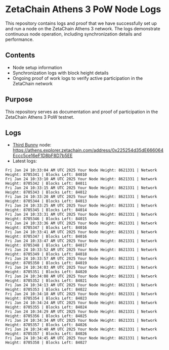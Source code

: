 # ZetaChain Athens 3 PoW Node Logs
This repository contains logs and proof that we have successfully set up and run a node on the ZetaChain Athens 3 network. The logs demonstrate continuous node operation, including synchronization details and performance.

## Contents
- Node setup information
- Synchronization logs with block height details
- Ongoing proof of work logs to verify active participation in the ZetaChain network

## Purpose
This repository serves as documentation and proof of participation in the ZetaChain Athens 3 PoW testnet.

## Logs

- [Third Bunny](https://thirdbunny.xyz/) node: https://athens.explorer.zetachain.com/address/0x225254d35dE666064Eccc5ce16eF1D8bF8D7b5EE
- Latest logs:
```
Fri Jan 24 10:33:04 AM UTC 2025 Your Node Height: 8621331 | Network Height: 8705341 | Blocks Left: 84010
Fri Jan 24 10:33:10 AM UTC 2025 Your Node Height: 8621331 | Network Height: 8705342 | Blocks Left: 84011
Fri Jan 24 10:33:15 AM UTC 2025 Your Node Height: 8621331 | Network Height: 8705343 | Blocks Left: 84012
Fri Jan 24 10:33:20 AM UTC 2025 Your Node Height: 8621331 | Network Height: 8705344 | Blocks Left: 84013
Fri Jan 24 10:33:25 AM UTC 2025 Your Node Height: 8621331 | Network Height: 8705345 | Blocks Left: 84014
Fri Jan 24 10:33:31 AM UTC 2025 Your Node Height: 8621331 | Network Height: 8705346 | Blocks Left: 84015
Fri Jan 24 10:33:36 AM UTC 2025 Your Node Height: 8621331 | Network Height: 8705347 | Blocks Left: 84016
Fri Jan 24 10:33:41 AM UTC 2025 Your Node Height: 8621331 | Network Height: 8705347 | Blocks Left: 84016
Fri Jan 24 10:33:47 AM UTC 2025 Your Node Height: 8621331 | Network Height: 8705348 | Blocks Left: 84017
Fri Jan 24 10:33:52 AM UTC 2025 Your Node Height: 8621331 | Network Height: 8705349 | Blocks Left: 84018
Fri Jan 24 10:33:57 AM UTC 2025 Your Node Height: 8621331 | Network Height: 8705350 | Blocks Left: 84019
Fri Jan 24 10:34:03 AM UTC 2025 Your Node Height: 8621331 | Network Height: 8705351 | Blocks Left: 84020
Fri Jan 24 10:34:08 AM UTC 2025 Your Node Height: 8621331 | Network Height: 8705352 | Blocks Left: 84021
Fri Jan 24 10:34:13 AM UTC 2025 Your Node Height: 8621331 | Network Height: 8705353 | Blocks Left: 84022
Fri Jan 24 10:34:18 AM UTC 2025 Your Node Height: 8621331 | Network Height: 8705354 | Blocks Left: 84023
Fri Jan 24 10:34:24 AM UTC 2025 Your Node Height: 8621331 | Network Height: 8705355 | Blocks Left: 84024
Fri Jan 24 10:34:29 AM UTC 2025 Your Node Height: 8621331 | Network Height: 8705356 | Blocks Left: 84025
Fri Jan 24 10:34:34 AM UTC 2025 Your Node Height: 8621331 | Network Height: 8705357 | Blocks Left: 84026
Fri Jan 24 10:34:40 AM UTC 2025 Your Node Height: 8621331 | Network Height: 8705357 | Blocks Left: 84026
Fri Jan 24 10:34:45 AM UTC 2025 Your Node Height: 8621331 | Network Height: 8705358 | Blocks Left: 84027
```
